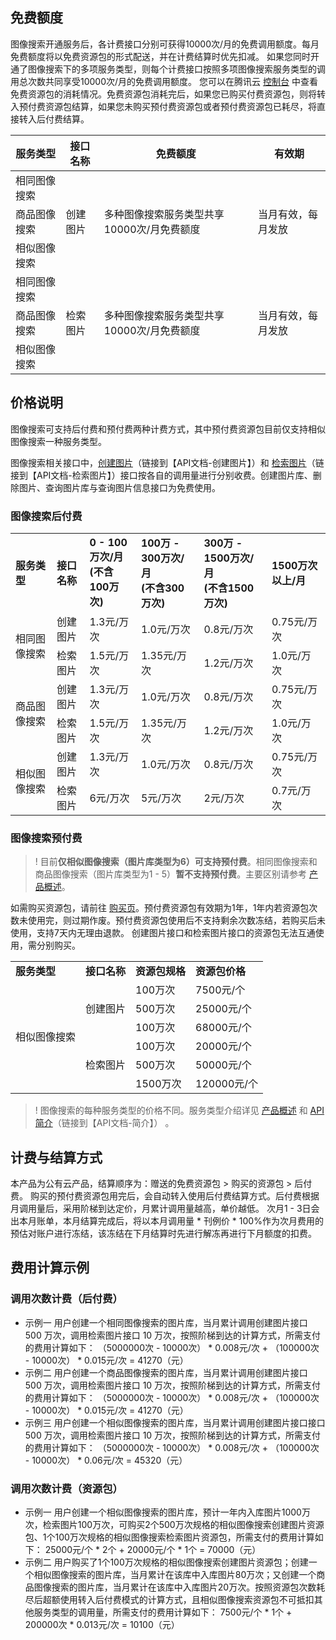 ## 免费额度
图像搜索开通服务后，各计费接口分别可获得10000次/月的免费调用额度。每月免费额度将以免费资源包的形式配送，并在计费结算时优先扣减。
如果您同时开通了图像搜索下的多项服务类型，则每个计费接口按照多项图像搜索服务类型的调用总次数共同享受10000次/月的免费调用额度。
您可以在腾讯云 [控制台](https://console.cloud.tencent.com/tiia/searchimage) 中查看免费资源包的消耗情况。免费资源包消耗完后，如果您已购买付费资源包，则将转入预付费资源包结算，如果您未购买预付费资源包或者预付费资源包已耗尽，将直接转入后付费结算。

<table>
<thead>
<tr>
<th>服务类型</th>
<th>接口名称</th>
<th>免费额度</th>
<th>有效期</th>
</tr>
</thead>
<tbody><tr>
<td>相同图像搜索</td>
<td rowspan="3">创建图片</td>
<td rowspan="3">多种图像搜索服务类型共享10000次/月免费额度</td>
<td rowspan="3">当月有效，每月发放</td>
</tr>
<tr>
<td >商品图像搜索</td>
</tr>
<tr>
<td>相似图像搜索</td>
</tr>
<tr>
<td>相同图像搜索</td>
<td rowspan="3">检索图片</td>
<td rowspan="3">多种图像搜索服务类型共享10000次/月免费额度</td>
<td rowspan="3">当月有效，每月发放</td>
</tr>
<tr>
<td>商品图像搜索</td>
</tr>
<tr>
<td>相似图像搜索</td>
</tr>
</tbody></table>




## 价格说明
图像搜索可支持后付费和预付费两种计费方式，其中预付费资源包目前仅支持相似图像搜索一种服务类型。

图像搜索相关接口中，[创建图片]()（链接到【API文档-创建图片】）和 [检索图片]()（链接到【API文档-检索图片】）接口按各自的调用量进行分别收费。创建图片库、删除图片、查询图片库与查询图片信息接口为免费使用。


### 图像搜索后付费


<table>
  <tbody>
    <tr>
				<td>
        <strong>服务类型</strong></td>
      <td>
        <strong>接口名称</strong></td>
      <td>
        <strong>0 - 100万次/月<br>(不含100万次)</strong></td>
      <td>
            <strong>100万 - 300万次/月<br>(不含300万次) </strong></td>
      <td>
            <strong>300万 - 1500万次/月<br>(不含1500万次) </strong></td>
      <td>
        <strong>1500万次以上/月</strong></td>
    </tr>
    <tr>
      <td rowspan="2">相同图像搜索</td>
      <td>创建图片</td>
      <td>1.3元/万次</td>
      <td>1.0元/万次</td>
      <td>0.8元/万次</td>
      <td>0.75元/万次</td></tr>
    <tr>
      <td>检索图片</td>
      <td>1.5元/万次</td>
      <td>1.35元/万次</td>
      <td>1.2元/万次</td>
      <td>1.0元/万次</td></tr>
    <tr>
			<td rowspan="2">商品图像搜索</td>
      <td>创建图片</td>
      <td>1.3元/万次</td>
      <td>1.0元/万次</td>
      <td>0.8元/万次</td>
      <td>0.75元/万次</td></tr>
    <tr>
      <td>检索图片</td>
      <td>1.5元/万次</td>
      <td>1.35元/万次</td>
      <td>1.2元/万次</td>
      <td>1.0元/万次</td></tr>
     <tr>
		 <td rowspan="2">相似图像搜索</td>
      <td>创建图片</td>
      <td>1.3元/万次</td>
      <td>1.0元/万次</td>
      <td>0.8元/万次</td>
      <td>0.75元/万次</td></tr>
			<tr>
      <td>检索图片</td>
      <td>6元/万次</td>
      <td>5元/万次</td>
      <td>2元/万次</td>
      <td>0.7元/万次</td></tr>
  </tbody>
</table>

### 图像搜索预付费
>! 目前**仅相似图像搜索（图片库类型为6）可支持预付费**。相同图像搜索和商品图像搜索（图片库类型为1 - 5）**暂不支持预付费**。主要区别请参考 [产品概述](https://cloud.tencent.com/document/product/1589/74545)。

如需购买资源包，请前往 [购买页](https://buy.cloud.tencent.com/tiia_search)。预付费资源包有效期为1年，1年内若资源包次数未使用完，则过期作废。预付费资源包使用后不支持剩余次数冻结，若购买后未使用，支持7天内无理由退款。
创建图片接口和检索图片接口的资源包无法互通使用，需分别购买。


<table>
  <tbody>
    <tr>
				<td>
        <strong>服务类型</strong></td>
      <td>
        <strong>接口名称</strong></td>
      <td>
        <strong>资源包规格</strong></td>
      <td>
            <strong>资源包价格 </strong></td>
    </tr>
    <tr>
      <td rowspan="6">相似图像搜索</td>
      <td rowspan="3">创建图片</td>
      <td>100万次</td>
      <td>7500元/个</td>
			</tr>
    <tr>
      <td>500万次</td>
      <td>25000元/个</td>
			</tr>
    <tr>
      <td>100万次</td>
      <td>68000元/个</td>
			</tr>
    <tr>
			 <td rowspan="3">检索图片</td>
      <td>100万次</td>
      <td>20000元/个</td>
			</tr>
     <tr> 
      <td>500万次</td>
      <td>50000元/个</td>
			</tr>
			<tr>
      <td>1500万次</td>
      <td>120000元/个</td>
			</tr>
  </tbody>
</table>

>! 图像搜索的每种服务类型的价格不同。服务类型介绍详见 [产品概述](https://cloud.tencent.com/document/product/1589/74545) 和 [API 简介]()（链接到【API文档-简介】） 。


## 计费与结算方式
本产品为公有云产品，结算顺序为：赠送的免费资源包 > 购买的资源包 > 后付费。
购买的预付费资源包用完后，会自动转入使用后付费结算方式。后付费根据月调用量后，采用阶梯到达定价，月累计调用量越高，单价越低。
次月1 - 3日会出本月账单，本月结算完成后，将以本月调用量 * 刊例价 * 100%作为次月费用的预估对账户进行冻结，该冻结在下月结算时先进行解冻再进行下月额度的扣费。

## 费用计算示例
### 调用次数计费（后付费）
- 示例一
用户创建一个相同图像搜索的图片库，当月累计调用创建图片接口 500 万次，调用检索图片接口 10 万次，按照阶梯到达的计算方式，所需支付的费用计算如下：
（5000000次 - 10000次） \* 0.008元/次 + （100000次 - 10000次） \* 0.015元/次 = 41270（元）
- 示例二
用户创建一个商品图像搜索的图片库，当月累计调用创建图片接口 500 万次，调用检索图片接口 10 万次，按照阶梯到达的计算方式，所需支付的费用计算如下：
（5000000次 - 10000次） \* 0.008元/次 + （100000次 - 10000次） \* 0.015元/次 = 41270（元）
- 示例三
用户创建一个相似图像搜索的图片库，当月累计调用创建图片接口接口 500 万次，调用检索图片接口 10 万次，按照阶梯到达的计算方式，所需支付的费用计算如下：
（5000000次 - 10000次） \* 0.008元/次 + （100000次 - 10000次） \* 0.06元/次 = 45320（元）

### 调用次数计费（资源包）
- 示例一
用户创建一个相似图像搜索的图片库，预计一年内入库图片1000万次，检索图片100万次，可购买2个500万次规格的相似图像搜索创建图片资源包、1个100万次规格的相似图像搜索检索图片资源包，所需支付的费用计算如下：
 25000元/个 \* 2个 + 20000元/个 \* 1个 = 70000（元）
- 示例二
用户购买了1个100万次规格的相似图像搜索创建图片资源包；创建一个相似图像搜索的图片库，当月累计在该库中入库图片80万次；又创建一个商品图像搜索的图片库，当月累计在该库中入库图片20万次。按照资源包次数耗尽后超额使用转入后付费模式的计算方式，且相似图像搜索资源包不可抵扣其他服务类型的调用量，所需支付的费用计算如下：
7500元/个  \* 1个 + 200000次 \* 0.013元/次 = 10100（元）
